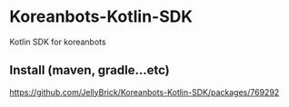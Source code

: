 # Koreanbots-Kotlin-SDK

Kotlin SDK for koreanbots

## Install (maven, gradle...etc)

https://github.com/JellyBrick/Koreanbots-Kotlin-SDK/packages/769292
